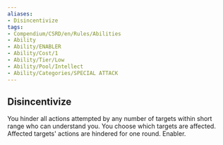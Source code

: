 ```yaml
---
aliases:
- Disincentivize
tags:
- Compendium/CSRD/en/Rules/Abilities
- Ability
- Ability/ENABLER
- Ability/Cost/1
- Ability/Tier/Low
- Ability/Pool/Intellect
- Ability/Categories/SPECIAL ATTACK
---
```


  
## Disincentivize  
You hinder all actions attempted by any number of targets within short range who can understand you. You choose which targets are affected. Affected targets' actions are hindered for one round. Enabler. 